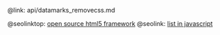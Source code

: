 @link: api/datamarks_removecss.md

@seolinktop: [open source html5 framework](https://webix.com)
@seolink: [list in javascript](https://webix.com/widget/list/)
